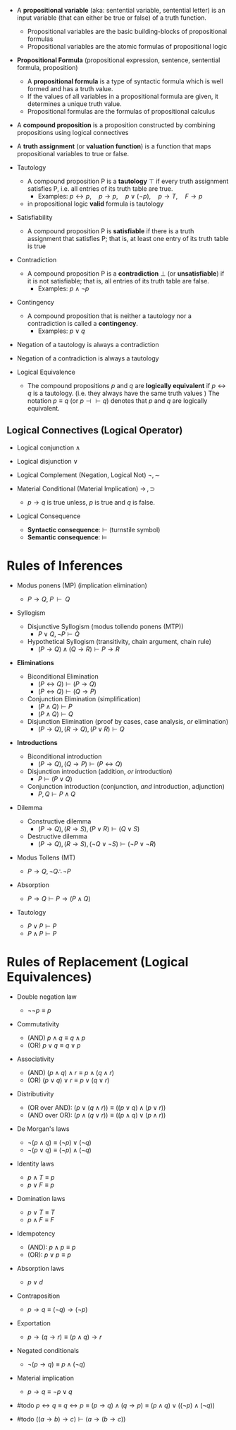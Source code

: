 
- A **propositional variable** (aka: sentential variable, sentential letter) is an input variable (that can either be true or false) of a truth function. 
	- Propositional variables are the basic building-blocks of propositional formulas
	- Propositional variables are the atomic formulas of propositional logic
- **Propositional Formula** (propositional expression, sentence, sentential formula, proposition)
	- A **propositional formula** is a type of syntactic formula which is well formed and has a truth value. 
	- If the values of all variables in a propositional formula are given, it determines a unique truth value. 
	- Propositional formulas are the formulas of propositional calculus
- A **compound proposition** is a proposition constructed by combining propositions using logical connectives 

- A **truth assignment** (or **valuation function**) is a function that maps propositional variables to true or false.


- Tautology
	- A compound proposition P is a **tautology** $\top$ if every truth assignment satisfies P, i.e. all entries of its truth table are true.
		- Examples: $p\leftrightarrow{p},\quad p\rightarrow{p},\quad p\lor{(\lnot{p})},\quad p\rightarrow{T},\quad F\rightarrow{p}$
	- in propositional logic **valid** formula is tautology
- Satisfiability 
	- A compound proposition P is **satisfiable** if there is a truth assignment that satisfies P; that is, at least one entry of its truth table is true
- Contradiction
	- A compound proposition P is a **contradiction** $\bot$ (or **unsatisfiable**) if it is not satisfiable; that is, all entries of its truth table are false.
		- Examples: $p\land\lnot{p}$
- Contingency
	- A compound proposition that is neither a tautology nor a contradiction is called a **contingency**. 
		- Examples: $p\lor{q}$


- Negation of a tautology is always a contradiction
- Negation of a contradiction is always a tautology


- Logical Equivalence
	- The compound propositions $p$ and $q$ are **logically equivalent** if $p\leftrightarrow{q}$ is a tautology. (i.e. they always have the same truth values ) The notation $p \equiv q$ (or $p \dashv \vdash q$) denotes that $p$ and $q$ are logically equivalent. 

##  Logical Connectives (Logical Operator)

- Logical conjunction $\land$
- Logical disjunction $\lor$
- Logical Complement (Negation, Logical Not) $\lnot,\sim$
- Material Conditional (Material Implication) $\rightarrow \,,\supset$
	- $p\rightarrow{q}$ is true unless, $p$ is true and $q$ is false.

- Logical Consequence
	- **Syntactic consequence**: $\vdash$ (turnstile symbol)
	- **Semantic consequence**: $\models$

# Rules of Inferences

- Modus ponens (MP) (implication elimination)
	- $P \to Q,\; P\;\; \vdash\;\; Q$
- Syllogism
	- Disjunctive Syllogism (modus tollendo ponens (MTP))
		- $\displaystyle  P\lor Q,\lnot P\vdash Q$
	- Hypothetical Syllogism (transitivity, chain argument, chain rule)
		-  $(P \to Q) \land (Q \to R) \vdash P \to R$ 
- **Eliminations**
	- Biconditional Elimination
		- $\displaystyle  (P\leftrightarrow Q)\vdash (P\to Q)$
		- $\displaystyle  (P\leftrightarrow Q)\vdash (Q\to P)$
	- Conjunction Elimination (simplification)
		- $\displaystyle  (P\land Q)\vdash P$
		- $\displaystyle  (P\land Q)\vdash Q$
	- Disjunction Elimination (proof by cases, case analysis, *or* elimination) 
		- $\displaystyle  (P\to Q),(R\to Q),(P\lor R)\vdash Q$
- **Introductions**
	- Biconditional introduction
		- $\displaystyle  (P\to Q),(Q\to P)\vdash (P\leftrightarrow Q)$
	- Disjunction introduction (addition, *or* introduction)
		- $\displaystyle  P\vdash (P\lor Q)$
	- Conjunction introduction (conjunction, *and* introduction, adjunction)
		- $\displaystyle  P,Q\vdash P\land Q$
- Dilemma
	- Constructive dilemma
		- $\displaystyle  (P\to Q),(R\to S),(P\lor R)\vdash (Q\lor S)$
	- Destructive dilemma
		- $\displaystyle  (P\to Q),(R\to S),(\neg Q\lor \neg S)\vdash (\neg P\lor \neg R)$
- Modus Tollens (MT)
	- $\displaystyle  P\rightarrow Q,\neg Q  \therefore \neg P$
- Absorption
	- $\displaystyle  P\to Q\vdash P\to (P\land Q)$

- Tautology
	- $\displaystyle  P\lor P\vdash P$
	- $\displaystyle  P\land P\vdash P$


# Rules of Replacement (Logical Equivalences)

- Double negation law 
	- $\lnot\lnot{p}\equiv{p}$
- Commutativity
	- (AND) $p\land{q}\equiv{q\land{p}}$
	- (OR) $p\lor{q}\equiv{q\lor{p}}$
- Associativity 
	- (AND) $(p\land{q})\land{r}\equiv{p\land({q}\land{r})}$
	- (OR) $(p\lor{q})\lor{r}\equiv{p\lor({q}\lor{r})}$
- Distributivity 
	- (OR over AND): $({p\lor({q\land{r}})})\equiv({({p\lor{q}})\land({p\lor{r}})})$
	- (AND over OR): $({p\land({q\lor{r}})})\equiv({({p\land{q}})\lor({p\land{r}})})$
- De Morgan's laws
	- $\lnot{(p\land{q})}\equiv{(\lnot{p})\lor{(\lnot{q})}}$
	- $\lnot{(p\lor{q})}\equiv{(\lnot{p})\land{(\lnot{q})}}$
- Identity laws
	- $p\land{T}\equiv{p}$
	- $p\lor{F}\equiv{p}$
- Domination laws 
	- $p\lor{T}\equiv{T}$
	- $p\land{F}\equiv{F}$
- Idempotency 
	- (AND): $p\land{p}\equiv{p}$
	- (OR): $p\lor{p}\equiv{p}$
- Absorption laws 
	- $p\lor d$
- Contraposition 
	- $p\rightarrow{q}\equiv{(\lnot{q})\rightarrow{(\lnot{p})}}$
- Exportation 
	- $p\rightarrow(q\rightarrow{r})\equiv{(p\land{q})\rightarrow{r}}$
- Negated conditionals
	-  $\lnot(p\rightarrow{q})\equiv{{p}\land(\lnot{q})}$
- Material implication 
	- $p\rightarrow{q}\equiv{\lnot{p}\lor{q}}$


- #todo   $p\leftrightarrow{q}\equiv{q\leftrightarrow{p}\equiv{(p\rightarrow{q})\land{(q\rightarrow{p})}\equiv{(p\land{q})\lor{((\lnot{p})\land{(\lnot{q})})}}}}$
- #todo  $((a\rightarrow{b})\rightarrow{c})\vdash(a\rightarrow({b}\rightarrow{c}))$
